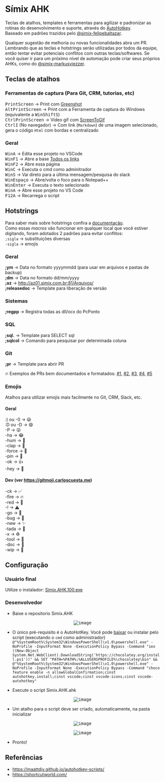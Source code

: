 # Símix AHK

Teclas de atalhos, templates e ferramentas para agilizar e padronizar as rotinas do desenvolvimento e suporte, através do [AutoHotkey](https://www.autohotkey.com/).  
Baseado em padrões trazidos pelo [@simix-felipebaltazar](https://github.com/simix-felipebaltazar).

Qualquer sugestão de melhoria ou novas funcionalidades abra um PR. Lembrando que as teclas e hotstrings serão utilizadas por todos da equipe, então tentar evitar potenciais conflitos com outras teclas/softwares. Se você quiser ir para um próximo nível de automação pode criar seus próprios AHKs, como do [@simix-markusviezzer](https://maattdiy.github.io/autohotkey-scripts/).

## Teclas de atalhos

### Ferramentas de captura (Para Git, CRM, tutorias, etc)
<kbd>PrintScreen</kbd> → Print com [Greenshot](https://getgreenshot.org/)  
<kbd>Alt</kbd><kbd>PrintScreen</kbd> → Print com a Ferramenta de captura do Windows (equivalente a <kbd>Win</kbd><kbd>Shift</kbd><kbd>S</kbd>)  
<kbd>Ctrl</kbd><kbd>PrintScreen</kbd> → Vídeo gif com [ScreenToGif](https://www.screentogif.com/)  
<kbd>Ctrl</kbd><kbd>I</kbd> (No navegador) → Com link (`Markdown`) de uma imagem selecionado, gera o código `Html` com bordas e centralizado

### Geral
<kbd>Win</kbd><kbd>A</kbd> → Edita esse projeto no VSCode  
<kbd>Win</kbd><kbd>F1</kbd> → Abre a base [Todos os links](https://simix.movidesk.com/kb/pt-br/article/60634/todos-links)  
<kbd>Win</kbd><kbd>F2</kbd> → Abre essa página  
<kbd>Win</kbd><kbd>C</kbd> → Executa o cmd como adminitrador  
<kbd>Win</kbd><kbd>S</kbd> → Vai direto para a última mensagem/pesquisa do slack  
<kbd>Win</kbd><kbd>Espaço</kbd> → Abre/volta o foco para o Notepad++  
<kbd>Win</kbd><kbd>Enter</kbd> → Executa o texto selecionado  
<kbd>Win</kbd><kbd>A</kbd> → Abre esse projeto no VS Code  
<kbd>F12</kbd><kbd>A</kbd> → Recarrega o script  

## Hotstrings

Para saber mais sobre hotstrings confira a [documentação](https://www.autohotkey.com/docs/Hotstrings.htm).  
Como essas *macros* vão funcionar em qualquer local que você estiver digitando, foram adotados 2 padrões para evitar conflitos:  
`;sigla` → substituições diversas  
`-sigla` → emojis

### Geral
**;ym** → Data no formato yyyymmdd (para usar em arquivos e pastas de backup)  
**;dm** → Data no formato dd/mm/yyyy  
**;az** → http://az01.simix.com.br:81/Arquivos/  
**;releasedoc** → Template para liberação de versão

### Sistemas
**;regpp** → Registra todas as dll/ocx do PcPonto

### SQL
**;sql.** → Template para SELECT sql  
**;sqlcol** → Comando para pesquisar por determinada coluna  

### Git
**;pr** → Template para abrir PR  

🔥 Exemplos de PRs bem documentados e formatados: [#1](https://github.com/simixsistemas/SuperMidia/pull/159), [#2](https://github.com/simixsistemas/SuperMidia.Cloud/pull/108), [#3](https://github.com/simixsistemas/SuperMidia.Web/pull/99), [#4](https://github.com/simixsistemas/PcPonto.Scripts/pull/14), [#5](https://github.com/simixsistemas/PcPonto.Servidor/pull/2)

### Emojis

Atalhos para utilizar emojis mais facilmente no Git, CRM, Slack, etc.

#### Geral
:) ou -0 → 😃  
:D ou -D → 😄  
-P → 😜  
-ha → 😂  
-hum → 🤔  
-clap → 👏  
-force → 💪  
-pin → 📌  
-ok → 👍  
-hey → 📣

#### Dev (ver https://gitmoji.carloscuesta.me)
-ck → ✅  
-fire → 🔥  
-red → 🚨  
-! → ⚠  
-go → 🚀  
-bug → 🐛  
-new → ✨  
-tada → 🎉  
-x → ♻️  
-tool → 🔧  
-doc → 📝  
-wip → 🚧

## Configuração

### Usuário final

Utilize o instalador: [Simix.AHK.100.exe](Inst/Simix.AHK.100.exe)

### Desenvolvedor

* Baixe o repositorio Simix.AHK
<p align="center">
	<kbd>
		<img src="https://user-images.githubusercontent.com/42358163/61240196-0581f480-a717-11e9-84ef-73b39b594361.png" alt="image" style="max-width:100%;"/>
	</kbd>
</p>

* O único pré-requisito é o AutoHotKey. Você pode [baixar](https://www.autohotkey.com/download/) ou instalar pelo script (executando o `cmd` como administrador)  
`@"%SystemRoot%\System32\WindowsPowerShell\v1.0\powershell.exe" -NoProfile -InputFormat None -ExecutionPolicy Bypass -Command "iex ((New-Object System.Net.WebClient).DownloadString('https://chocolatey.org/install.ps1'))" && SET "PATH=%PATH%;%ALLUSERSPROFILE%\chocolatey\bin" && @"%SystemRoot%\System32\WindowsPowerShell\v1.0\powershell.exe" -NoProfile -InputFormat None -ExecutionPolicy Bypass -Command "choco feature enable -n allowGlobalConfirmation;cinst autohotkey.install;cinst vscode;cinst vscode-icons;cinst vscode-autohotkey"`

* Execute o script Simix.AHK.ahk
<p align="center">
	<kbd>
		<img src="https://user-images.githubusercontent.com/42358163/61240146-e97e5300-a716-11e9-91f9-dd70c0d0febb.gif" alt="image" style="max-width:100%;"/>
	</kbd>
</p>

* Um atalho para o script deve ser criado, automaticamente, na pasta inicializar
<p align="center">
	<kbd>
		<img src="https://user-images.githubusercontent.com/42358163/61240317-4d088080-a717-11e9-9896-99f487662c90.png" alt="image" style="max-width:100%;"/>
	</kbd>
</p>
<p align="center">
	<kbd>
		<img src="https://user-images.githubusercontent.com/42358163/61240332-58f44280-a717-11e9-8f6c-91488ad67ded.png" alt="image" style="max-width:100%;"/>
	</kbd>
</p>

* Pronto!

## Referências

- https://maattdiy.github.io/autohotkey-scripts/
- https://shortcutworld.com/
